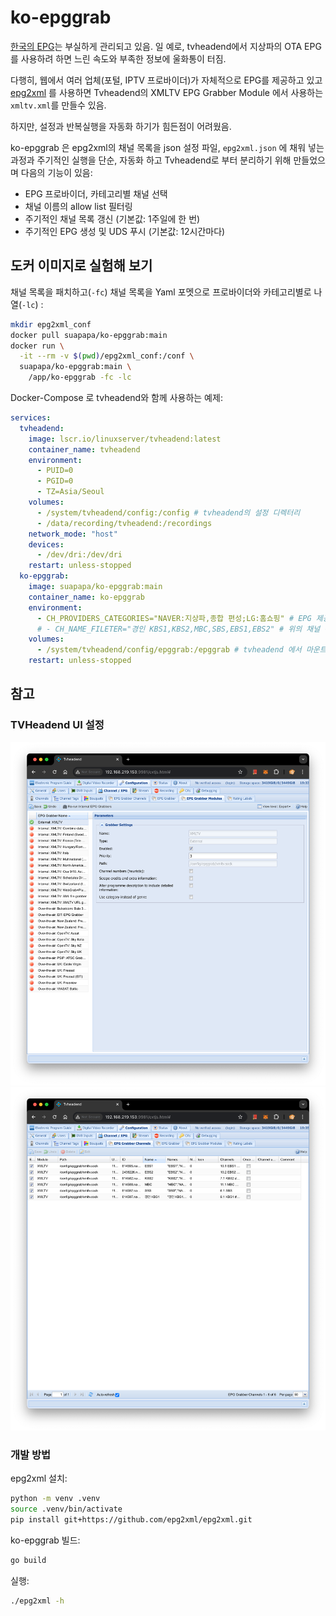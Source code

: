 # ko-epggrab

[한국의 EPG](https://namu.wiki/w/%EC%A0%84%EC%9E%90%20%ED%94%84%EB%A1%9C%EA%B7%B8%EB%9E%A8%20%EC%95%88%EB%82%B4#s-2)는
부실하게 관리되고 있음. 일 예로, tvheadend에서 지상파의 OTA EPG를 사용하려 하면 느린 속도와 부족한 정보에 울화통이 터짐.

다행히, 웹에서 여러 업체(포털, IPTV 프로바이더)가 자체적으로 EPG를 제공하고 있고
[epg2xml](https://github.com/epg2xml/epg2xml) 를 사용하면
Tvheadend의 XMLTV EPG Grabber Module 에서 사용하는 `xmltv.xml`를 만들수 있음.

하지만, 설정과 반복실행을 자동화 하기가 힘든점이 어려웠음.

ko-epggrab 은 epg2xml의 채널 목록을 json 설정 파일, `epg2xml.json`
에 채워 넣는 과정과 주기적인 실행을 단순, 자동화 하고 Tvheadend로 부터 분리하기 위해 만들었으며
다음의 기능이 있음:
- EPG 프로바이더, 카테고리별 채널 선택
- 채널 이름의 allow list 필터링
- 주기적인 채널 목록 갱신 (기본값: 1주일에 한 번)
- 주기적인 EPG 생성 및 UDS 푸시 (기본값: 12시간마다)


## 도커 이미지로 실험해 보기

채널 목록을 패치하고(`-fc`) 채널 목록을 Yaml 포멧으로 프로바이더와 카테고리별로 나열(`-lc`) :
```sh
mkdir epg2xml_conf
docker pull suapapa/ko-epggrab:main
docker run \
  -it --rm -v $(pwd)/epg2xml_conf:/conf \
  suapapa/ko-epggrab:main \
    /app/ko-epggrab -fc -lc
```

Docker-Compose 로 tvheadend와 함께 사용하는 예제:
```yaml
services:
  tvheadend:
    image: lscr.io/linuxserver/tvheadend:latest
    container_name: tvheadend
    environment:
      - PUID=0
      - PGID=0
      - TZ=Asia/Seoul
    volumes:
      - /system/tvheadend/config:/config # tvheadend의 설정 디렉터리
      - /data/recording/tvheadend:/recordings
    network_mode: "host"
    devices:
      - /dev/dri:/dev/dri
    restart: unless-stopped
  ko-epggrab:
    image: suapapa/ko-epggrab:main
    container_name: ko-epggrab
    environment:
      - CH_PROVIDERS_CATEGORIES="NAVER:지상파,종합 편성;LG:홈쇼핑" # EPG 제공업체와 카테고리를 나열
      # - CH_NAME_FILETER="경인 KBS1,KBS2,MBC,SBS,EBS1,EBS2" # 위의 채널 목록에서 선택할 whitelist
    volumes:
      - /system/tvheadend/config/epggrab:/epggrab # tvheadend 에서 마운트한 설정디레터리와 base가 같아야 서로 통신 가능
    restart: unless-stopped
```

## 참고

### TVHeadend UI 설정

![EPGGrabberModule](_img/EPGGrabberModule.png)
![EPGGrabberChannels](_img/EPGGrabberChannels.png)

### 개발 방법

epg2xml 설치:
```sh
python -m venv .venv
source .venv/bin/activate
pip install git+https://github.com/epg2xml/epg2xml.git
```

ko-epggrab 빌드:
```sh
go build
```

실행:
```sh
./epg2xml -h
```

